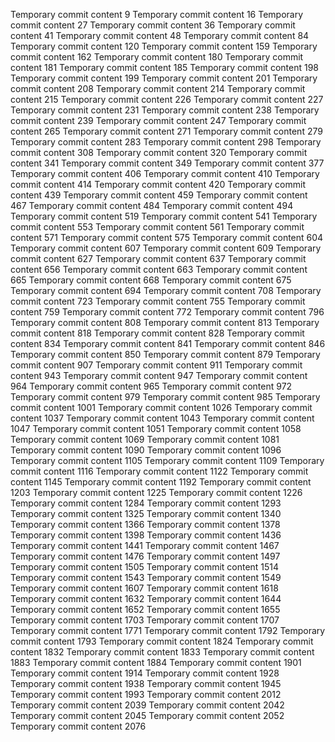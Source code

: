 Temporary commit content 9
Temporary commit content 16
Temporary commit content 27
Temporary commit content 36
Temporary commit content 41
Temporary commit content 48
Temporary commit content 84
Temporary commit content 120
Temporary commit content 159
Temporary commit content 162
Temporary commit content 180
Temporary commit content 181
Temporary commit content 185
Temporary commit content 198
Temporary commit content 199
Temporary commit content 201
Temporary commit content 208
Temporary commit content 214
Temporary commit content 215
Temporary commit content 226
Temporary commit content 227
Temporary commit content 231
Temporary commit content 238
Temporary commit content 239
Temporary commit content 247
Temporary commit content 265
Temporary commit content 271
Temporary commit content 279
Temporary commit content 283
Temporary commit content 298
Temporary commit content 308
Temporary commit content 320
Temporary commit content 341
Temporary commit content 349
Temporary commit content 377
Temporary commit content 406
Temporary commit content 410
Temporary commit content 414
Temporary commit content 420
Temporary commit content 439
Temporary commit content 459
Temporary commit content 467
Temporary commit content 484
Temporary commit content 494
Temporary commit content 519
Temporary commit content 541
Temporary commit content 553
Temporary commit content 561
Temporary commit content 571
Temporary commit content 575
Temporary commit content 604
Temporary commit content 607
Temporary commit content 609
Temporary commit content 627
Temporary commit content 637
Temporary commit content 656
Temporary commit content 663
Temporary commit content 665
Temporary commit content 668
Temporary commit content 675
Temporary commit content 694
Temporary commit content 708
Temporary commit content 723
Temporary commit content 755
Temporary commit content 759
Temporary commit content 772
Temporary commit content 796
Temporary commit content 808
Temporary commit content 813
Temporary commit content 818
Temporary commit content 828
Temporary commit content 834
Temporary commit content 841
Temporary commit content 846
Temporary commit content 850
Temporary commit content 879
Temporary commit content 907
Temporary commit content 911
Temporary commit content 943
Temporary commit content 947
Temporary commit content 964
Temporary commit content 965
Temporary commit content 972
Temporary commit content 979
Temporary commit content 985
Temporary commit content 1001
Temporary commit content 1026
Temporary commit content 1037
Temporary commit content 1043
Temporary commit content 1047
Temporary commit content 1051
Temporary commit content 1058
Temporary commit content 1069
Temporary commit content 1081
Temporary commit content 1090
Temporary commit content 1096
Temporary commit content 1105
Temporary commit content 1109
Temporary commit content 1116
Temporary commit content 1122
Temporary commit content 1145
Temporary commit content 1192
Temporary commit content 1203
Temporary commit content 1225
Temporary commit content 1226
Temporary commit content 1284
Temporary commit content 1293
Temporary commit content 1325
Temporary commit content 1340
Temporary commit content 1366
Temporary commit content 1378
Temporary commit content 1398
Temporary commit content 1436
Temporary commit content 1441
Temporary commit content 1467
Temporary commit content 1476
Temporary commit content 1497
Temporary commit content 1505
Temporary commit content 1514
Temporary commit content 1543
Temporary commit content 1549
Temporary commit content 1607
Temporary commit content 1618
Temporary commit content 1632
Temporary commit content 1644
Temporary commit content 1652
Temporary commit content 1655
Temporary commit content 1703
Temporary commit content 1707
Temporary commit content 1771
Temporary commit content 1792
Temporary commit content 1793
Temporary commit content 1824
Temporary commit content 1832
Temporary commit content 1833
Temporary commit content 1883
Temporary commit content 1884
Temporary commit content 1901
Temporary commit content 1914
Temporary commit content 1928
Temporary commit content 1938
Temporary commit content 1945
Temporary commit content 1993
Temporary commit content 2012
Temporary commit content 2039
Temporary commit content 2042
Temporary commit content 2045
Temporary commit content 2052
Temporary commit content 2076
